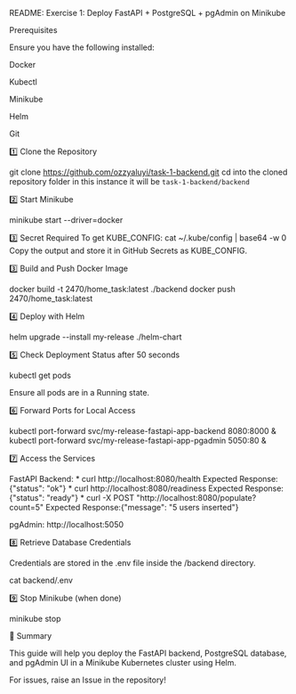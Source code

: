 README: Exercise 1: Deploy FastAPI + PostgreSQL + pgAdmin on Minikube

Prerequisites

Ensure you have the following installed:

Docker

Kubectl

Minikube

Helm

Git

1️⃣ Clone the Repository

git clone https://github.com/ozzyaluyi/task-1-backend.git
cd into the cloned repository folder in this instance it will be `task-1-backend/backend`

2️⃣ Start Minikube

minikube start --driver=docker

3️⃣ Secret Required
To get KUBE_CONFIG:
cat ~/.kube/config | base64 -w 0
Copy the output and store it in GitHub Secrets as KUBE_CONFIG.

3️⃣ Build and Push Docker Image

docker build -t 2470/home_task:latest ./backend
docker push 2470/home_task:latest

4️⃣ Deploy with Helm

helm upgrade --install my-release ./helm-chart

5️⃣ Check Deployment Status after 50 seconds 

kubectl get pods

Ensure all pods are in a Running state.

6️⃣ Forward Ports for Local Access

kubectl port-forward svc/my-release-fastapi-app-backend 8080:8000 &
kubectl port-forward svc/my-release-fastapi-app-pgadmin 5050:80 &

7️⃣ Access the Services

FastAPI Backend: 
    * curl http://localhost:8080/health Expected Response:{"status": "ok"}
    * curl http://localhost:8080/readiness  Expected Response: {"status": "ready"}
    * curl -X POST "http://localhost:8080/populate?count=5"  Expected Response:{"message": "5 users inserted"}

pgAdmin: http://localhost:5050

8️⃣ Retrieve Database Credentials

Credentials are stored in the .env file inside the /backend directory.

cat backend/.env

9️⃣ Stop Minikube (when done)

minikube stop

🎯 Summary

This guide will help you deploy the FastAPI backend, PostgreSQL database, and pgAdmin UI in a Minikube Kubernetes cluster using Helm.

For issues, raise an Issue in the repository!

